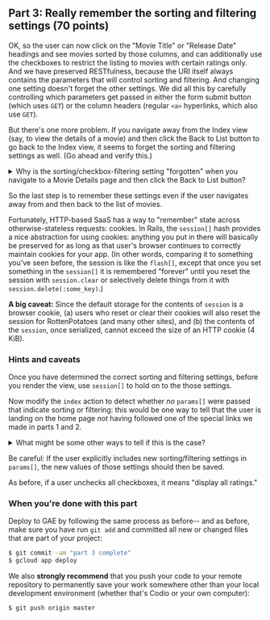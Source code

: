 
## Part 3: Really remember the sorting and filtering settings (70 points)

OK, so the user can now click on the "Movie Title" or "Release Date"
headings and see movies sorted by those columns, and can additionally
use the checkboxes to restrict the listing to movies with certain
ratings only. And we have preserved RESTfulness, because the URI
itself always contains the parameters that will control sorting and
filtering.  And changing one setting doesn't forget the other
settings.  We did all this by carefully controlling which parameters
get passed in either the form submit button (which uses `GET`) or the
column headers (regular `<a>` hyperlinks, which also use `GET`).

But there's one more problem. If you navigate away from the Index view (say, to view
the details of a movie) and then click the Back to List button to go
back to the Index view, it seems to forget the sorting and filtering
settings as well.  (Go ahead and verify this.)

<details>
<summary>
Why is the sorting/checkbox-filtering setting "forgotten" when you
navigate to a Movie Details page and then click the Back to List button?
</summary>
<blockquote>
The Back to List button is just a link for the RESTful route `GET
/movies`, but in parts 1 and 2, we have been adding extra parameters
to the route (in both the form submission and the column header links)
to encode those settings. 
</blockquote>
</details>

So the last step is to remember these settings even if the user
navigates away from and then back to the list of movies. 

Fortunately, HTTP-based SaaS has a way to "remember" state across
otherwise-stateless requests: cookies.  In Rails, the `session[]` hash
provides a nice abstraction for using cookies: anything you put in
there will basically be preserved for as long as that user's browser
continues to correctly maintain cookies for your app.
(In other words, comparing it to something you've seen before, the
session is like the `flash[]`, except that once you set 
something in the `session[]` it is remembered "forever" until you
reset the session with `session.clear` or selectively delete things
from it with `session.delete(:some_key)`.)

**A big caveat:** Since the default storage for the contents of
`session` is a browser cookie, (a) users who reset or
clear their cookies will also reset the session for RottenPotatoes
(and many other sites), and (b) the contents of the `session`, once
serialized, cannot exceed the size of an HTTP cookie (4 KiB).

### Hints and caveats

Once you have determined the correct sorting and filtering settings,
before you render the view, use `session[]` to hold on to the those settings.

Now modify the `index` action to detect whether _no_ `params[]` were
passed that indicate sorting or filtering: this would be one way to
tell that the user is landing on the home page _not_ having followed
one of the special links we made in parts 1 and 2. 

<details>
<summary>
What might be some other ways to tell if this is the case?
</summary>
<blockquote>
One possibility is to look at the HTTP `Referer` [sic] header, which
tells what page the user just came from when following a link.
(Exercise: check the Rails docs to learn how to get access to the
headers.)  However, to keep things at the same level of abstraction,
it's more reliable to use `params`.  We could, e.g., add a special
value in `params` for the links served on the home page that
explicitly marks the links as being on the home page, say
`params[:home]=1`.  Then the absence of `params[:home]` means the user
got to the home page from someplace else.
</blockquote>
</details>


Be  careful: If the user explicitly includes new sorting/filtering
settings in `params[]`, the new values of those settings should then
be saved.

As before, if a user unchecks all checkboxes, it means "display all ratings."

### When you're done with this part

Deploy to GAE by following the same process as before-- and as
before, make sure you have run `git add` and committed all new or
changed files that are part of your project:

```sh
$ git commit -am "part 3 complete"
$ gcloud app deploy
```

We also **strongly recommend** that you push your code to your remote
repository to permanently save your work somewhere other than your
local development environment (whether that's Codio or your own computer):

```sh
$ git push origin master
```

